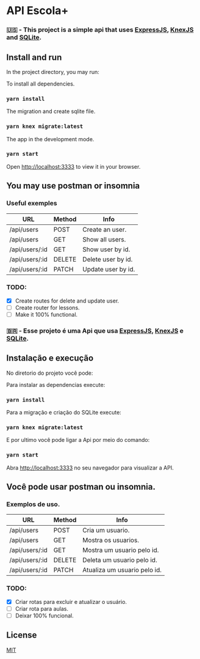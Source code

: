# API Escola+

### 🇺🇸 - This project is a simple api that uses [ExpressJS](https://expressjs.com/pt-br/), [KnexJS](http://knexjs.org/) and [SQLite](https://www.sqlite.org/index.html/).

## Install and run

In the project directory, you may run:

To install all dependencies.

### `yarn install`

The migration and create sqlite file.

### `yarn knex migrate:latest`

The app in the development mode.

### `yarn start`

Open [http://localhost:3333](http://localhost:3333) to view it in your browser.


## You may use postman or insomnia

### Useful exemples

| URL            | Method | Info               |
|----------------|--------|--------------------|
| /api/users     | POST   | Create an user.    |
| /api/users     | GET    | Show all users.    |
| /api/users/:id | GET    | Show user by id. |
| /api/users/:id | DELETE | Delete user by id. |
| /api/users/:id | PATCH  | Update user by id. |

### TODO:
- [x] Create routes for delete and update user.
- [ ] Create router for lessons.
- [ ] Make it 100% functional.  

### 🇧🇷 - Esse projeto é uma Api que usa [ExpressJS](https://expressjs.com/pt-br/), [KnexJS](http://knexjs.org/) e [SQLite](https://www.sqlite.org/index.html/).

## Instalação e execução

No diretorio do projeto você pode:

Para instalar as dependencias execute:

### `yarn install`

Para a migração e criação do SQLite execute:

### `yarn knex migrate:latest`

E por ultimo você pode ligar a Api por meio do comando:

### `yarn start`

Abra [http://localhost:3333](http://localhost:3333) no seu navegador para visualizar a API.


## Você pode usar postman ou insomnia.

### Exemplos de uso.

| URL            | Method | Info               |
|----------------|--------|--------------------|
| /api/users     | POST   | Cria um usuario.    |
| /api/users     | GET    | Mostra os usuarios.    |
| /api/users/:id | GET    | Mostra um usuario pelo id. |
| /api/users/:id | DELETE | Deleta um usuario pelo id. |
| /api/users/:id | PATCH  | Atualiza um usuario pelo id. |

### TODO:
- [x] Criar rotas para excluir e atualizar o usuário.
- [ ] Criar rota para aulas.
- [ ] Deixar 100% funcional.

## License
[MIT](https://choosealicense.com/licenses/mit/)
